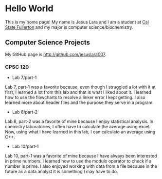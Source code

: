 # Hello World

This is my home page! My name is Jesus Lara and I am a student at [Cal State Fullerton](http://www.fullerton.edu/) and my major is computer science/biochemistry.

## Computer Science Projects

My GitHub page is http://github.com/jesuslara007.

### CPSC 120

* Lab 7/part-1

Lab 7, part-1 was a favorite because, even though I struggled a lot with it at first, I learned a lot from this lab and that is what I liked about it. I learned how to use the flowcharts to resolve a linker error I kept getting. I also learned more about header files and the purpose they serve in a program.

* Lab 8/part-2

Lab 8, part-2 was a favorite of mine because I enjoy statistical analysis. In chemistry laboratories, I often have to calculate the average using excel. Now, using what I have learned in this lab, I can calculate an average using C++.

* Lab 10/part-1

Lab 10, part-1 was a favorite of mine because I have always been interested in prime numbers. I learned how to use the modulo operator to check if a number is prime. I also enjoyed working with data from a file because in the future as a data analyst it is something I may have to do.